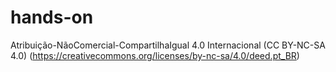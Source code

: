 # hands-on

Atribuição-NãoComercial-CompartilhaIgual 4.0 Internacional (CC BY-NC-SA 4.0)
(https://creativecommons.org/licenses/by-nc-sa/4.0/deed.pt_BR)
